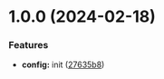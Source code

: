 # 1.0.0 (2024-02-18)


### Features

* **config:** init ([27635b8](https://github.com/miaoxing/mxjs-config/commit/27635b80273908f78954a4cd9b606ba1b478665d))
